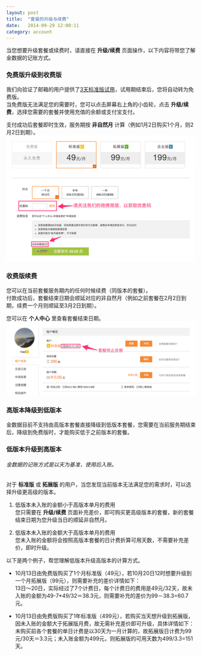 ```yaml
---
layout: post
title:  "套餐的升级与续费"
date:   2014-09-29 12:00:11
category: account
---
```


当您想要升级套餐或续费时，请直接在 **升级/续费** 页面操作，以下内容将带您了解金数据的记账方式。

### 免费版升级到收费版

我们向验证了邮箱的用户提供了[3天标准版试用](free-trial.html)，试用期结束后，您将自动转为免费版。  
当免费版无法满足您的需要时，您可以点击屏幕右上角的小齿轮，点击 **升级/续费**，选择您需要的套餐并使用充值的余额或支付宝支付。

支付成功后套餐即时生效，服务期按 **非自然月** 计算（例如1月2日购买1个月，则2月2日到期）。
	![](/images/upgrade-plan-1.png)

### 收费版续费

您可以在当前套餐服务期内的任何时候续费（同版本的套餐）。  
付款成功后，套餐结束日期会顺延对应的非自然月（例如之前套餐在2月2日到期，续费一个月则顺延至3月2日到期）。

您可以在 **个人中心** 里查看套餐结束日期。  
	![](/images/upgrade-plan-2.png)

### 高版本降级到低版本

金数据目前不支持由高版本套餐直接降级到低版本套餐，您需要在当前服务期结束后，降级到免费版时，才能购买低于之前版本的套餐。

### 低版本升级到高版本

###### 金数据的记账方式是以天为基准，使用后入账。

对于 **标准版** 或 **拓展版** 的用户，当您发现当前版本无法满足您的需求时，可以选择升级更高级的版本。  

1. 低版本未入账的金额小于高版本单月的费用  
您只需要在 **升级/续费** 页面补充差价，即可购买更高级版本的套餐，新的套餐结束日期为您升级当日的顺延非自然月。

2. 低版本未入账的金额大于高版本单月的费用  
您未入账的金额将会按照高版本套餐的日计费折算可用天数，不需要补充差价，即时升级。

以下是两个例子，帮您理解低版本升级高版本的计算方式。

* 10月13日由免费版购买了1个月标准版（49元），若10月20日12时想要升级到一个月拓展版（99元），则需要补充的差价详情如下：  
13日～20日，实际经过了7个计费日，每个计费日的费用是49元/32天，故未入账的金额为49-7*49/32＝38.3元，则需要补充的差价为99－38.3=60.7元。

* 10月13日由免费版购买了1年标准版（499元），若购买当天想升级到拓展版，因未入账的金额大于拓展版月费，故无需补充差价即可升级，具体详情如下：  
未购买前各个套餐的单日计费是以30天为一月计算的，故拓展版日计费为99元/30天＝3.3元；未入账金额为499元，则拓展版的可用天数为499/3.3=151天。
